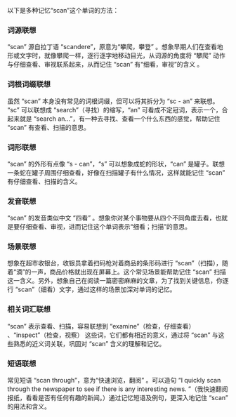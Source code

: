 以下是多种记忆“scan”这个单词的方法：

### 词源联想
“scan” 源自拉丁语 “scandere”，原意为“攀爬，攀登” 。想象早期人们在查看地形或文字时，就像攀爬一样，逐行逐字地移动目光，从词源的角度将 “攀爬” 动作与仔细查看、审视联系起来，从而记住 “scan” 有“细看，审视”的含义 。

### 词根词缀联想
虽然 “scan” 本身没有常见的词根词缀，但可以将其拆分为 “sc - an” 来联想。 “sc” 可以联想成 “search”（寻找）的缩写，“an” 可看成不定冠词，表示一个，合起来就是 “search an...”，有一种去寻找、查看一个什么东西的感觉，帮助记住 “scan” 有查看、扫描的意思。

### 词形联想
“scan” 的外形有点像 “s - can”，“s” 可以想象成蛇的形状，“can” 是罐子。联想一条蛇在罐子周围仔细查看，好像在扫描罐子有什么情况，这样就能记住 “scan” 有仔细查看、扫描的含义。

### 发音联想
“scan” 的发音类似中文 “四看” 。想象你对某个事物要从四个不同角度去看，也就是要仔细查看、审视，进而记住这个单词表示“细看；扫描”的意思。

### 场景联想
想象在超市收银台，收银员拿着扫码枪对着商品的条形码进行 “scan”（扫描），随着“滴”的一声，商品价格就出现在屏幕上。这个常见场景能帮助记住 “scan” 扫描这一含义。另外，想象自己在阅读一篇密密麻麻的文章，为了找到关键信息，你逐行 “scan”（细看）文字，通过这样的场景加深对单词的记忆。

### 相关词汇联想
“scan” 表示查看、扫描，容易联想到 “examine”（检查，仔细查看） 、“inspect”（检查，视察） 这些词，它们都有相近的意义，通过将 “scan” 与这些熟悉的近义词关联，巩固对 “scan” 含义的理解和记忆。

### 短语联想
常见短语 “scan through”，意为“快速浏览，翻阅” 。可以造句 “I quickly scan through the newspaper to see if there is any interesting news. ”（我快速翻阅报纸，看看是否有任何有趣的新闻。）通过记忆短语及例句，更深入地记住 “scan” 的用法和含义。 